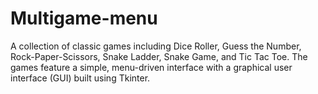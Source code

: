 # Multigame-menu
A collection of classic games including Dice Roller, Guess the Number, Rock-Paper-Scissors, Snake Ladder, Snake Game, and Tic Tac Toe. The games feature a simple, menu-driven interface with a graphical user interface (GUI) built using Tkinter.
